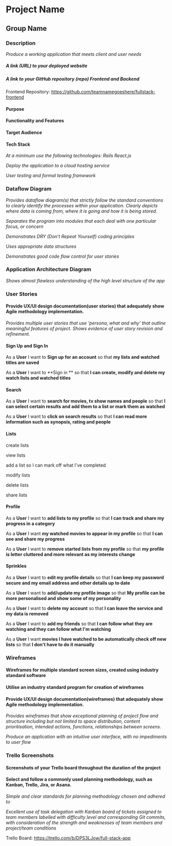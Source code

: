 # Project Name

## Group Name

### Description

*Produce a working application that meets client and user needs*

##### A link (URL) to your deployed website

##### A link to your GitHub repository (repo) Frontend and Backend

Frontend Repository: https://github.com/teamnamegoeshere/fullstack-frontend

#### Purpose
#### Functionality and Features
#### Target Audience
#### Tech Stack

*At a minimum use the following technologies:
Rails
React.js*

*Deploy the application to a cloud hosting service*

*User testing and formal testing framework*

### Dataflow Diagram
*Provides dataflow diagram(s) that strictly follow the standard conventions to clearly identify the processes within your application. Clearly depicts where data is coming from, where it is going and how it is being stored.*

*Separates the program into modules that each deal with one particular focus, or concern*

*Demonstrates DRY (Don’t Repeat Yourself) coding principles*

*Uses appropriate data structures*

*Demonstrates good code flow control for user stories*

### Application Architecture Diagram

*Shows almost flawless understanding of the high level structure of the app*

### User Stories

#### Provide UX/UI design documentation(user stories) that adequately show Agile methodology implementation.

*Provides multiple user stories that use ‘persona, what and why’ that outline  meaningful features of project. Shows evidence of user story revision  and refinement.*

#### Sign Up and Sign In
As a **User** I want to **Sign up for an account** so that **my lists and watched titles are saved**

As a **User** I want to **Sign in ** so that **I can create, modify and delete my watch lists and watched titles**


#### Search

As a **User** I want to **search for movies, tv show names and people** so that **I can select certain results and add them to a list or mark them as watched**

As a **User** I want to **click on search results** so that **I can read more information such as synopsis, rating and people**

#### Lists

create lists

view lists

add a list so I can mark off what I've completed

modify lists

delete lists

share lists

#### Profile

As a **User** I want to **add lists to my profile** so that **I can track and share my progress in a category**

As a **User** I want **my watched movies to appear in my profile** so that **I can see and share my progress**

As a **User** I want to **remove started lists from my profile** so that **my profile is letter cluttered and more relevant as my interests change**

#### Sprinkles

As a **User** I want to **edit my profile details** so that **I can keep my password secure and my email address and other details up to date**

As a **User** I want to **add/update my profile image** so that **My profile can be more personalised and show some of my personality**

As a **User** I want to **delete my account** so that **I can leave the service and my data is removed**

As a **User** I want to **add my friends** so that **I can follow what they are watching and they can follow what I'm watching**

As a **User** I want **movies I have watched to be automatically check off new lists** so that **I don't have to do it manually**

### Wireframes

#### Wireframes for multiple standard screen sizes, created using industry standard software

#### Utilise an industry standard program for creation of wireframes

#### Provide UX/UI design documentation(wireframes) that adequately show Agile methodology implementation.

*Provides wireframes that show exceptional planning of project flow and structure including but not limited to space distribution, content  prioritisation, intended actions, functions, relationships between  screens.*

*Produce an application with an intuitive user interface, with no impediments to user flow*

### Trello Screenshots
#### Screenshots of your Trello board throughout the duration of the project

#### Select and follow a commonly used planning methodology, such as Kanban, Trello, Jira, or Asana.

*Simple and clear standards for planning methodology chosen and adhered to*

*Excellent use of task delegation with Kanban board of tickets assigned to team  members labelled with difficulty level and corresponding Git commits, with consideration of the strength and weaknesses of team members and project/team conditions*

Trello Board: https://trello.com/b/DPS3LJow/full-stack-app

